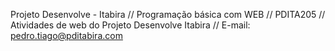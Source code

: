 Projeto Desenvolve - Itabira //
Programação básica com WEB //
PDITA205 //
Atividades de web do Projeto Desenvolve Itabira //
E-mail: pedro.tiago@pditabira.com
